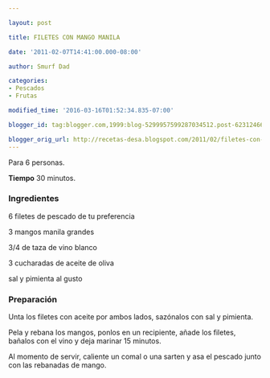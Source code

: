 ```yaml
---

layout: post

title: FILETES CON MANGO MANILA

date: '2011-02-07T14:41:00.000-08:00'

author: Smurf Dad

categories:
- Pescados
- Frutas

modified_time: '2016-03-16T01:52:34.835-07:00'

blogger_id: tag:blogger.com,1999:blog-5299957599287034512.post-6231246613919852275

blogger_orig_url: http://recetas-desa.blogspot.com/2011/02/filetes-con-mango-manila.html
---
```


Para 6 personas.

<b>Tiempo</b> 30 minutos.

<h3>Ingredientes</h3>

6 filetes de pescado de tu preferencia

3 mangos manila grandes

3/4 de taza de vino blanco

3 cucharadas de aceite de oliva

sal y pimienta al gusto

<h3>Preparación</h3>

Unta los filetes con aceite por ambos lados, sazónalos con sal y pimienta.

Pela y rebana los mangos, ponlos en un recipiente, añade los filetes, bañalos con el vino y deja marinar 15 minutos.

Al momento de servir, caliente un comal o una sarten y asa el pescado junto con las rebanadas de mango.